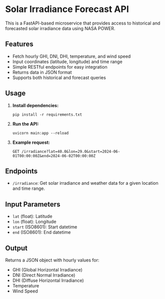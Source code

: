 # Solar Irradiance Forecast API

This is a FastAPI-based microservice that provides access to historical and forecasted solar irradiance data using NASA POWER.

## Features

- Fetch hourly GHI, DNI, DHI, temperature, and wind speed
- Input coordinates (latitude, longitude) and time range
- Simple RESTful endpoints for easy integration
- Returns data in JSON format
- Supports both historical and forecast queries

## Usage

1. **Install dependencies:**
   ```
   pip install -r requirements.txt
   ```

2. **Run the API:**
   ```
   uvicorn main:app --reload
   ```

3. **Example request:**
   ```
   GET /irradiance?lat=40.0&lon=29.0&start=2024-06-01T00:00:00Z&end=2024-06-02T00:00:00Z
   ```

## Endpoints

- `/irradiance`: Get solar irradiance and weather data for a given location and time range.

## Input Parameters

- `lat` (float): Latitude
- `lon` (float): Longitude
- `start` (ISO8601): Start datetime
- `end` (ISO8601): End datetime

## Output

Returns a JSON object with hourly values for:
- GHI (Global Horizontal Irradiance)
- DNI (Direct Normal Irradiance)
- DHI (Diffuse Horizontal Irradiance)
- Temperature
- Wind Speed